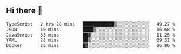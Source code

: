 ## Hi there 👋

<!--START_SECTION:waka-->

```txt
TypeScript   2 hrs 28 mins   ████████████▒░░░░░░░░░░░░   49.27 %
JSON         50 mins         ████▒░░░░░░░░░░░░░░░░░░░░   16.68 %
JavaScript   33 mins         ██▓░░░░░░░░░░░░░░░░░░░░░░   11.25 %
YAML         28 mins         ██▒░░░░░░░░░░░░░░░░░░░░░░   09.31 %
Docker       20 mins         █▓░░░░░░░░░░░░░░░░░░░░░░░   06.86 %
```

<!--END_SECTION:waka-->
